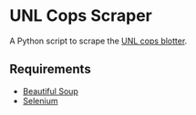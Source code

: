 UNL Cops Scraper
========

A Python script to scrape the <a href="https://scsapps.unl.edu/policereports/MainPage.aspx">UNL cops blotter</a>.

Requirements
--------
<ul>
<li><a href="http://www.crummy.com/software/BeautifulSoup/bs4/doc/">Beautiful Soup</li>
<li><a href="http://selenium-python.readthedocs.org/">Selenium</a></li>
</ul>

